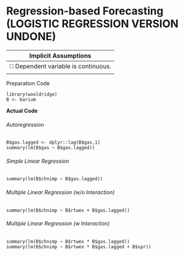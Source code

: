 # Regression-based Forecasting (LOGISTIC REGRESSION VERSION UNDONE)

| Implicit Assumptions |
| :---: |
| :white_medium_square: Dependent variable is continuous. |

Preparation Code
```
library(wooldridge)
B <- barium
```
**Actual Code**
###### Autoregression
```
B$gas.lagged <- dplyr::lag(B$gas,1)
summary(lm(B$gas ~ B$gas.lagged))
```
###### Simple Linear Regression
```
summary(lm(B$chnimp ~ B$gas.lagged))
```
###### Multiple Linear Regression (w/o Interaction)
```
summary(lm(B$chnimp ~ B$rtwex + B$gas.lagged))
```
###### Multiple Linear Regression (w Interaction)
```
summary(lm(B$chnimp ~ B$rtwex * B$gas.lagged))
summary(lm(B$chnimp ~ B$rtwex * B$gas.lagged + B$spr))
```
